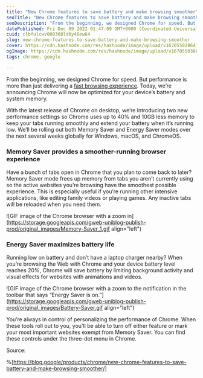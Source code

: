 ```yaml
---
title: "New Chrome features to save battery and make browsing smoother"
seoTitle: "New Chrome features to save battery and make browsing smoother"
seoDescription: "From the beginning, we designed Chrome for speed. But performance is more than just delivering a fast browsing experience. Today, we’re announcing Chrome wi"
datePublished: Fri Dec 09 2022 01:47:09 GMT+0000 (Coordinated Universal Time)
cuid: clbfulcwv000308ld6y48ew64
slug: new-chrome-features-to-save-battery-and-make-browsing-smoother
cover: https://cdn.hashnode.com/res/hashnode/image/upload/v1670550286470/6YRA2uqha.png
ogImage: https://cdn.hashnode.com/res/hashnode/image/upload/v1670550386766/LfcHuFU-E.png
tags: chrome, google

---
```


From the beginning, we designed Chrome for speed. But performance is more than just delivering a [fast browsing experience](https://blog.chromium.org/2022/03/a-new-speed-milestone-for-chrome.html). Today, we’re announcing Chrome will now be optimized for your device’s battery and system memory.

With the latest release of Chrome on desktop, we’re introducing two new performance settings so Chrome uses up to 40% and 10GB less memory to keep your tabs running smoothly and extend your battery when it’s running low. We’ll be rolling out both Memory Saver and Energy Saver modes over the next several weeks globally for Windows, macOS, and ChromeOS.

### Memory Saver provides a smoother-running browser experience

Have a bunch of tabs open in Chrome that you plan to come back to later? Memory Saver mode frees up memory from tabs you aren’t currently using so the active websites you’re browsing have the smoothest possible experience. This is especially useful if you’re running other intensive applications, like editing family videos or playing games. Any inactive tabs will be reloaded when you need them.

![GIF image of the Chrome browser with a zoom in](https://storage.googleapis.com/gweb-uniblog-publish-prod/original_images/Memory-Saver_1.gif align="left")

### Energy Saver maximizes battery life

Running low on battery and don’t have a laptop charger nearby? When you’re browsing the Web with Chrome and your device battery level reaches 20%, Chrome will save battery by limiting background activity and visual effects for websites with animations and videos.

![GIF image of the Chrome browser with a zoom to the notification in the toolbar that says “Energy Saver is on.”](https://storage.googleapis.com/gweb-uniblog-publish-prod/original_images/Battery-Saver.gif align="left")

You’re always in control of personalizing the performance of Chrome. When these tools roll out to you, you'll be able to turn off either feature or mark your most important websites exempt from Memory Saver. You can find these controls under the three-dot menu in Chrome.

Source:

%[https://blog.google/products/chrome/new-chrome-features-to-save-battery-and-make-browsing-smoother/]